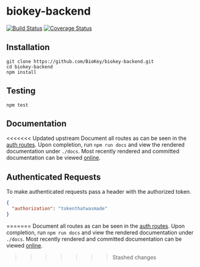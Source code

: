 # biokey-backend
[![Build Status](https://travis-ci.org/BioKey/biokey-backend.svg?branch=master)](https://travis-ci.org/BioKey/biokey-backend)
[![Coverage Status](https://coveralls.io/repos/github/BioKey/biokey-backend/badge.svg)](https://coveralls.io/github/BioKey/biokey-backend)

## Installation
```shell
git clone https://github.com/BioKey/biokey-backend.git
cd biokey-backend
npm install
```

## Testing
`npm test`

## Documentation
<<<<<<< Updated upstream
Document all routes as can be seen in the [auth routes](https://github.com/BioKey/biokey-backend/blob/master/routes/auth.js). Upon completion, run `npm run docs` and view the rendered documentation under `./docs`. Most recently rendered and committed documentation can be viewed [online](https://biokey.github.io/biokey-backend/).

## Authenticated Requests
To make authenticated requests pass a header with the authorized token.
```json
{
  "authorization": "tokenthatwasmade"
}
```
=======
Document all routes as can be seen in the [auth routes](https://github.com/BioKey/biokey-backend/blob/master/routes/auth.js). Upon completion, run `npm run docs` and view the rendered documentation under `./docs`. Most recently rendered and committed documentation can be viewed [online](https://biokey.github.io/biokey-backend/).
>>>>>>> Stashed changes
